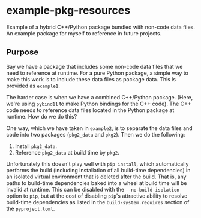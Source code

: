 # example-pkg-resources
Example of a hybrid C++/Python package bundled with non-code data files. An example
package for myself to reference in future projects.

## Purpose

Say we have a package that includes some non-code data files that we need to reference at
runtime. For a pure Python package, a simple way to make this work is to include these
data files as package data. This is provided as `example1`.

The harder case is when we have a combined C++/Python package. (Here, we're
using `pybind11` to make Python bindings for the C++ code). The C++ code
needs to reference data files located in the Python package at runtime.
How do we do this?

One way, which we have taken in `example2`, is to separate the data files
and code into two packages (`pkg2_data` and `pkg2`). Then we do the following:
 1. Install `pkg2_data`.
 2. Reference `pkg2_data` at build time by `pkg2`.

Unfortunately this doesn't play well with `pip install`, which automatically
performs the build (including installation of all build-time dependencies)
in an isolated virtual environment that is deleted after the build. That is,
any paths to build-time dependencies baked into a wheel at build time will be
invalid at runtime. This can be disabled with the `--no-build-isolation`
option to `pip`, but at the cost of disabling `pip`'s attractive ability to
resolve build-time dependencies as listed in the `build-system.requires`
section of the `pyproject.toml`.


